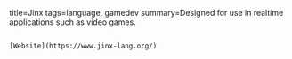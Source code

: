 title=Jinx
tags=language, gamedev
summary=Designed for use in realtime applications such as video games.
~~~~~~

[Website](https://www.jinx-lang.org/)

